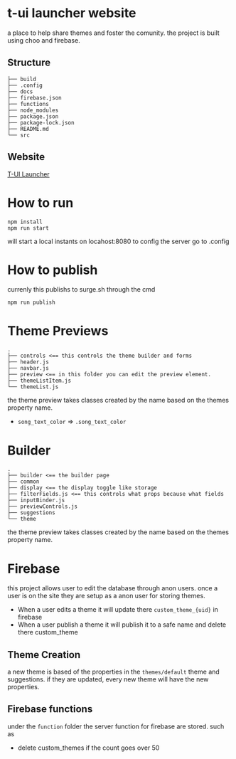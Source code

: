 # t-ui launcher website
a place to help share themes and foster the comunity. the project is built using choo and firebase.

## Structure

```
├── build
├── .config
├── docs
├── firebase.json
├── functions
├── node_modules
├── package.json
├── package-lock.json
├── README.md
└── src

```
## Website
[T-UI Launcher]()


# How to run

```
npm install
npm run start
```
will start a local instants on locahost:8080
to config the server go to .config

# How to publish
currenly this publishs to surge.sh through the cmd
```
npm run publish
```

# Theme Previews
```
.
├── controls <== this controls the theme builder and forms
├── header.js
├── navbar.js
├── preview <== in this folder you can edit the preview element.
├── themeListItem.js
└── themeList.js
```
the theme preview takes classes created by the name based on the themes property name.
- `song_text_color` => `.song_text_color`

# Builder
```
.
├── builder <== the builder page
├── common
├── display <== the display toggle like storage
├── filterFields.js <== this controls what props because what fields
├── inputBinder.js
├── previewControls.js
├── suggestions
└── theme

```
the theme preview takes classes created by the name based on the themes property name.

# Firebase
this project allows user to edit the database through anon users.
once a user is on the site they are setup as a anon user for storing themes.
- When a user edits a theme it will update there `custom_theme_{uid}` in firebase
- When a user publish a theme it will publish it to a safe name and delete there custom_theme

## Theme Creation
a new theme is based of the properties in the `themes/default` theme and suggestions.
if they are updated, every new theme will have the new properties.

## Firebase functions
under the `function` folder the server function for firebase are stored.
such as
- delete custom_themes if the count goes over 50